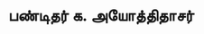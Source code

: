 ---
layout: tagpage
title: "பண்டிதர் க. அயோத்திதாசர்"
tag: பண்டிதர் க. அயோத்திதாசர்
description: "பண்டிதர் க. அயோத்திதாசர் தொடர்புடைய நூல்கள்/கட்டுரைகள்"
robots: noindex
---